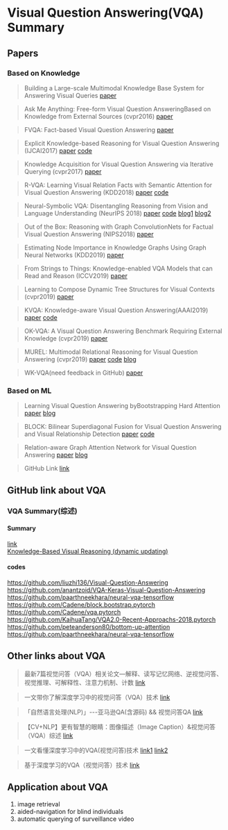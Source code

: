 # Visual Question Answering(VQA) Summary

## Papers

### Based on Knowledge

> Building a Large-scale Multimodal Knowledge Base System for Answering Visual Queries 
[paper](https://arxiv.org/abs/1507.05670)

> Ask Me Anything: Free-form Visual Question AnsweringBased on Knowledge from External Sources (cvpr2016) 
[paper](https://arxiv.org/abs/1511.06973)

> FVQA: Fact-based Visual Question Answering 
[paper](https://arxiv.org/abs/1606.05433)

> Explicit Knowledge-based Reasoning for Visual Question Answering (IJCAI2017)
[paper](https://www.ijcai.org/proceedings/2017/179)
[code](https://blog.csdn.net/TgqDT3gGaMdkHasLZv/article/details/80851407)

> Knowledge Acquisition for Visual Question Answering via Iterative Querying (cvpr2017)
[paper](http://openaccess.thecvf.com/content_cvpr_2017/papers/Zhu_Knowledge_Acquisition_for_CVPR_2017_paper.pdf)

> R-VQA: Learning Visual Relation Facts with Semantic Attention for Visual Question Answering (KDD2018)
[paper](https://arxiv.org/abs/1805.09701)
[code](https://github.com/lupantech/rvqa)

> Neural-Symbolic VQA: Disentangling Reasoning from Vision and Language Understanding (NeurIPS 2018)
[paper](https://arxiv.org/abs/1810.02338)
[code](https://github.com/kexinyi/ns-vqa)
[blog1](https://zhuanlan.zhihu.com/p/61533835)
[blog2](https://zhuanlan.zhihu.com/p/46392910)

> Out of the Box: Reasoning with Graph ConvolutionNets for Factual Visual Question Answering (NIPS2018)
[paper](https://arxiv.org/abs/1811.00538)

> Estimating Node Importance in Knowledge Graphs Using Graph Neural Networks (KDD2019)
[paper](https://arxiv.org/abs/1905.08865)

> From Strings to Things: Knowledge-enabled VQA Models that can Read and Reason (ICCV2019)
[paper](http://openaccess.thecvf.com/content_ICCV_2019/papers/Singh_From_Strings_to_Things_Knowledge-Enabled_VQA_Model_That_Can_Read_ICCV_2019_paper.pdf)

> Learning to Compose Dynamic Tree Structures for Visual Contexts (cvpr2019)
[paper](https://zpascal.net/cvpr2019/Tang_Learning_to_Compose_Dynamic_Tree_Structures_for_Visual_Contexts_CVPR_2019_paper.pdf)

> KVQA: Knowledge-aware Visual Question Answering(AAAI2019)
[paper](https://www.aaai.org/ojs/index.php/AAAI/article/view/4915)
[code](http://malllabiisc.github.io/resources/kvqa/)

> OK-VQA: A Visual Question Answering Benchmark Requiring External Knowledge (cvpr2019)
[paper](https://arxiv.org/abs/1906.00067)

> MUREL: Multimodal Relational Reasoning for Visual Question Answering (cvpr2019)
[paper](https://arxiv.org/abs/1902.09487)
[code](https://github.com/Cadene/murel.bootstrap.pytorch)
[blog](https://zhuanlan.zhihu.com/p/94553059)

> WK-VQA(need feedback in GitHub)
[paper](https://github.com/sanket0211/WK-VQA/)


### Based on ML

> Learning Visual Question Answering byBootstrapping Hard Attention
[paper](https://arxiv.org/pdf/1808.00300.pdf)
[blog](https://zhuanlan.zhihu.com/p/41546921)

> BLOCK: Bilinear Superdiagonal Fusion for Visual Question Answering and Visual Relationship Detection
[paper](https://arxiv.org/abs/1902.00038)
[code](https://github.com/Cadene/block.bootstrap.pytorch)

> Relation-aware Graph Attention Network for Visual Question Answering
[paper](https://arxiv.org/pdf/1903.12314.pdf)
[blog](https://zhuanlan.zhihu.com/p/63820622)

> GitHub Link [link](https://github.com/chingyaoc/awesome-vqa)

## GitHub link about VQA

### VQA Summary(综述)

#### Summary

[link](https://github.com/seagle0128/Algorithm_Interview_Notes-Chinese/blob/master/_papers/QA-%E8%A7%86%E8%A7%89%E9%97%AE%E7%AD%94-A-%E7%BB%BC%E8%BF%B0.md)  
[Knowledge-Based Visual Reasoning (dynamic updating)](https://github.com/deanli/vkr-papers/blob/f7e044ee5e6baf2347406419903d3b51d381799b/Knowledge-based%20Visual%20Reasoning.md)

#### codes

https://github.com/liuzhi136/Visual-Question-Answering  
https://github.com/anantzoid/VQA-Keras-Visual-Question-Answering  
https://github.com/paarthneekhara/neural-vqa-tensorflow  
https://github.com/Cadene/block.bootstrap.pytorch  
https://github.com/Cadene/vqa.pytorch  
https://github.com/KaihuaTang/VQA2.0-Recent-Approachs-2018.pytorch  
https://github.com/peteanderson80/bottom-up-attention  
https://github.com/paarthneekhara/neural-vqa-tensorflow

## Other links about VQA

> 最新7篇视觉问答（VQA）相关论文—解释、读写记忆网络、逆视觉问答、视觉推理、可解释性、注意力机制、计数 [link](https://cloud.tencent.com/developer/article/1086325)

> 一文带你了解深度学习中的视觉问答（VQA）技术 [link](https://zhuanlan.zhihu.com/p/34312290)

> 「自然语言处理(NLP)」---亚马逊QA(含源码) && 视觉问答QA [link](https://zhuanlan.zhihu.com/p/78357484)

> 【CV+NLP】更有智慧的眼睛：图像描述（Image Caption）&视觉问答（VQA）综述 [link](https://zhuanlan.zhihu.com/p/52499758)

> 一文看懂深度学习中的VQA(视觉问答)技术 [link1](https://zhuanlan.zhihu.com/p/35305264) [link2](https://www.jianshu.com/p/76d2e081e303)

> 基于深度学习的VQA（视觉问答）技术 [link](https://zhuanlan.zhihu.com/p/22530291)

## Application about VQA

1. image retrieval
2. aided-navigation for blind individuals
3. automatic querying of surveillance video
